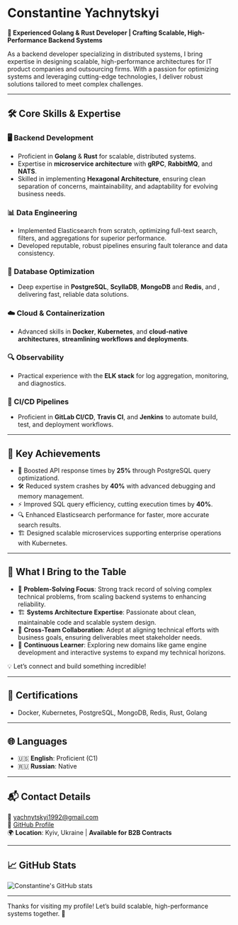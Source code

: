 # Constantine Yachnytskyi  
**🚀 Experienced Golang & Rust Developer | Crafting Scalable, High-Performance Backend Systems**  

As a backend developer specializing in distributed systems, I bring expertise in designing scalable, high-performance architectures for IT product companies and outsourcing firms. With a passion for optimizing systems and leveraging cutting-edge technologies, I deliver robust solutions tailored to meet complex challenges.  

---

## 🛠️ Core Skills & Expertise  

### 🖥️ Backend Development  
- Proficient in **Golang** & **Rust** for scalable, distributed systems.  
- Expertise in **microservice architecture** with **gRPC**, **RabbitMQ**, and **NATS**.
- Skilled in implementing **Hexagonal Architecture**, ensuring clean separation of concerns, maintainability, and adaptability for evolving business needs.  

### 📊 Data Engineering  
  - Implemented Elasticsearch from scratch, optimizing full-text search, filters, and aggregations for superior performance.  
  - Developed reputable, robust pipelines ensuring fault tolerance and data consistency.  

### 💾 Database Optimization  
- Deep expertise in **PostgreSQL**, **ScyllaDB**, **MongoDB** and **Redis**, and , delivering fast, reliable data solutions.

### ☁️ Cloud & Containerization  
- Advanced skills in **Docker**, **Kubernetes**, and **cloud-native architectures**, **streamlining workflows and deployments**.  

### 🔍 Observability  
- Practical experience with the **ELK stack** for log aggregation, monitoring, and diagnostics.  

### 🔄 CI/CD Pipelines  
- Proficient in **GitLab CI/CD**, **Travis CI**, and **Jenkins** to automate build, test, and deployment workflows.  

---

## 🎯 Key Achievements  
- 🚀 Boosted API response times by **25%** through PostgreSQL query optimizationd.
- 🛠️ Reduced system crashes by **40%** with advanced debugging and memory management.  
- ⚡ Improved SQL query efficiency, cutting execution times by **40%**.  
- 🔍 Enhanced Elasticsearch performance for faster, more accurate search results.  
- 🏗️ Designed scalable microservices supporting enterprise operations with Kubernetes.  

---

## 🧩 What I Bring to the Table  
- 🧠 **Problem-Solving Focus**: Strong track record of solving complex technical problems, from scaling backend systems to enhancing reliability.  
- 🏗️ **Systems Architecture Expertise**: Passionate about clean, maintainable code and scalable system design.
- 🤝 **Cross-Team Collaboration**: Adept at aligning technical efforts with business goals, ensuring deliverables meet stakeholder needs.  
- 🌱 **Continuous Learner**: Exploring new domains like game engine development and interactive systems to expand my technical horizons.  

💡 Let’s connect and build something incredible!  

---

## 📜 Certifications  
- Docker, Kubernetes, PostgreSQL, MongoDB, Redis, Rust, Golang  

---

## 🌐 Languages  
- 🇺🇸 **English**: Proficient (C1)  
- 🇷🇺 **Russian**: Native  

---

## 📬 Contact Details  
📧 [yachnytskyi1992@gmail.com](mailto:yachnytskyi1992@gmail.com)  
🔗 [GitHub Profile](https://github.com/yachnytskyi)  
🌍 **Location**: Kyiv, Ukraine | **Available for B2B Contracts**  

---

## 📈 GitHub Stats  
![Constantine's GitHub stats](https://github-readme-stats.vercel.app/api?username=yachnytskyi&show_icons=true&theme=radical)  

---

Thanks for visiting my profile! Let’s build scalable, high-performance systems together. 🚀
